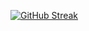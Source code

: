 
[![GitHub Streak](https://streak-stats.demolab.com/?user=klejdi94&theme=dark)](https://git.io/streak-stats)
